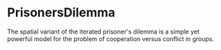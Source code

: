 # PrisonersDilemma
The spatial variant of the iterated prisoner's dilemma is a simple yet powerful model for the problem of cooperation versus conflict in groups.
